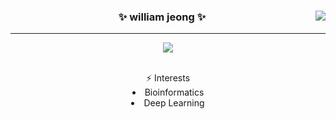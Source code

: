 <div align="center">
  
  <img align="right" src="https://github-readme-stats.vercel.app/api/top-langs/?username=williamjeong2&theme=dracula&exclude_repo=Computer-Science-Engineering,clone-zoom&hide=Procfile&layout=compact&langs_count=5"/>
  
  ### ✨ william jeong ✨
  
  ---
  <a href="https://hits.seeyoufarm.com"><img src="https://hits.seeyoufarm.com/api/count/incr/badge.svg?url=https%3A%2F%2Fgithub.com%2Fwilliamjeong2&count_bg=%23000000&title_bg=%23000000&icon=github.svg&icon_color=%23E7E7E7&title=Github&edge_flat=false"/></a>
 

</div>
<br>
<div align="center">
 ⚡️ Interests
 <li>Bioinformatics</li>
 <li>Deep Learning</li>
</div>

<!--
**williamjeong2/williamjeong2** is a ✨ _special_ ✨ repository because its `README.md` (this file) appears on your GitHub profile.

Here are some ideas to get you started:

- 🔭 I’m currently working on ...
- 🌱 I’m currently learning ...
- 👯 I’m looking to collaborate on ...
- 🤔 I’m looking for help with ...
- 💬 Ask me about ...
- 📫 How to reach me: ...
- 😄 Pronouns: ...
- ⚡ Fun fact: ...
-->
